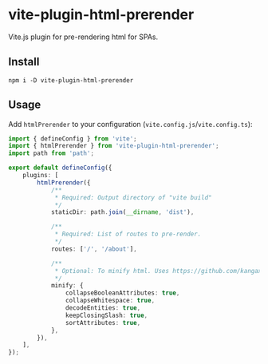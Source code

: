 # vite-plugin-html-prerender

Vite.js plugin for pre-rendering html for SPAs.

## Install

```shell
npm i -D vite-plugin-html-prerender
```

## Usage

Add `htmlPrerender` to your configuration (`vite.config.js`/`vite.config.ts`):

```typescript
import { defineConfig } from 'vite';
import { htmlPrerender } from 'vite-plugin-html-prerender';
import path from 'path';

export default defineConfig({
	plugins: [
		htmlPrerender({
			/**
			 * Required: Output directory of "vite build"
			 */
			staticDir: path.join(__dirname, 'dist'),

			/**
			 * Required: List of routes to pre-render.
			 */
			routes: ['/', '/about'],

			/**
			 * Optional: To minify html. Uses https://github.com/kangax/html-minifier.
			 */
			minify: {
				collapseBooleanAttributes: true,
				collapseWhitespace: true,
				decodeEntities: true,
				keepClosingSlash: true,
				sortAttributes: true,
			},
		}),
	],
});
```

